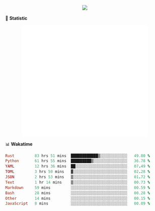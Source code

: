 <!-- https://github.com/DenverCoder1/readme-typing-svg -->
<p align="center">
<img src="https://readme-typing-svg.demolab.com?font=Orbitron&size=25&pause=1000&center=true&vCenter=true&random=false&width=600&lines=Welcome+to+my+GitHub+profile+page!" />



🌟 **Statistic**

<p align="center">
  <img width="400" align="top" src="https://github.com/fllesser/fllesser/blob/main/left.svg" />
  <img width="400" align="top" src="https://github.com/fllesser/fllesser/blob/main/right.svg" />
</p>


📊 **Wakatime**
<!--START_SECTION:waka-->

```ruby
Rust         83 hrs 51 mins  ████████████▒░░░░░░░░░░░░   49.80 %
Python       61 hrs 55 mins  █████████▒░░░░░░░░░░░░░░░   36.78 %
YAML         12 hrs 36 mins  ██░░░░░░░░░░░░░░░░░░░░░░░   07.49 %
TOML         3 hrs 50 mins   ▓░░░░░░░░░░░░░░░░░░░░░░░░   02.28 %
JSON         2 hrs 53 mins   ▒░░░░░░░░░░░░░░░░░░░░░░░░   01.72 %
Text         1 hr 14 mins    ▒░░░░░░░░░░░░░░░░░░░░░░░░   00.73 %
Markdown     59 mins         ░░░░░░░░░░░░░░░░░░░░░░░░░   00.59 %
Bash         28 mins         ░░░░░░░░░░░░░░░░░░░░░░░░░   00.28 %
Other        14 mins         ░░░░░░░░░░░░░░░░░░░░░░░░░   00.15 %
JavaScript   8 mins          ░░░░░░░░░░░░░░░░░░░░░░░░░   00.09 %
```

<!--END_SECTION:waka-->

